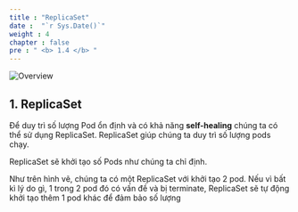 ```yaml
---
title : "ReplicaSet"
date :  "`r Sys.Date()`" 
weight : 4 
chapter : false
pre : " <b> 1.4 </b> "
---
```


![Overview](/images/1-Basic_concepts./05.png)

## 1. ReplicaSet

Để duy trì số lượng Pod ổn định và có khả năng **self-healing** chúng ta có thể sử dụng ReplicaSet. ReplicaSet giúp chúng ta duy trì số lượng pods chạy. 

ReplicaSet sẽ khởi tạo số Pods như chúng ta chỉ định.

Như trên hình vẽ, chúng ta có một ReplicaSet với khởi tạo 2 pod. Nếu vì bất kì lý do gì, 1 trong 2 pod đó có vấn đề và bị terminate, ReplicaSet sẽ tự động khởi tạo thêm 1 pod khác để đảm bảo số lượng